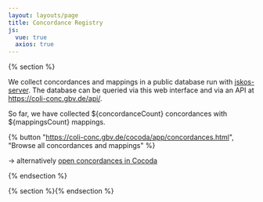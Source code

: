 ```yaml
---
layout: layouts/page
title: Concordance Registry
js:
  vue: true
  axios: true
---
```


{% section %}

We collect concordances and mappings in a public database run with
[jskos-server](https://github.com/gbv/jskos-server). The database can be
queried via this web interface and via an API at
<https://coli-conc.gbv.de/api/>.

So far, we have collected ${concordanceCount} concordances with ${mappingsCount} mappings.

{% button "https://coli-conc.gbv.de/cocoda/app/concordances.html", "Browse all concordances and mappings" %}

→ alternatively [open concordances in Cocoda](https://coli-conc.gbv.de/cocoda/app/?concordances)

{% endsection %}

{% section %}{% endsection %}

<script>
const app = new Vue({
  delimiters: ["${", "}"],
  el:'#main',
  data: {
    concordanceCount: "?",
    mappingsCount: "?",
  },
  async created() {
    // Load concordances from API
    const url = "https://coli-conc.gbv.de/api/concordances"
    const result = await axios.get(url)
    this.concordanceCount = result.data.length
    this.mappingsCount = result.data.reduce((total, current) => total + parseInt(current.extent) || 0, 0)
  },
})
</script>

